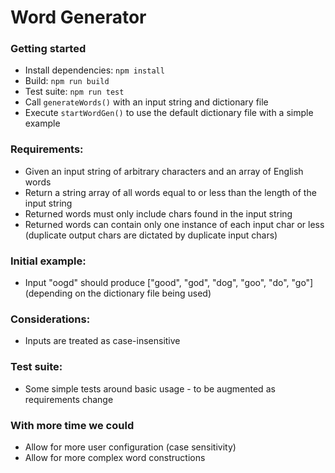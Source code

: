 # Word Generator

### Getting started
- Install dependencies: `npm install`
- Build: `npm run build`
- Test suite: `npm run test`
- Call `generateWords()` with an input string and dictionary file
- Execute `startWordGen()` to use the default dictionary file with a simple example

### Requirements:
- Given an input string of arbitrary characters and an array of English words
- Return a string array of all words equal to or less than the length of the input string
- Returned words must only include chars found in the input string
- Returned words can contain only one instance of each input char or less (duplicate output chars are dictated by duplicate input chars)

### Initial example:
- Input "oogd" should produce ["good", "god", "dog", "goo", "do", "go"] (depending on the dictionary file being used)

### Considerations:
- Inputs are treated as case-insensitive

### Test suite:
- Some simple tests around basic usage - to be augmented as requirements change

### With more time we could
- Allow for more user configuration (case sensitivity)
- Allow for more complex word constructions


